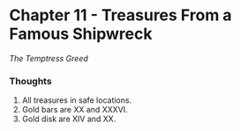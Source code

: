 # Chapter 11 - Treasures From a Famous Shipwreck
_The Temptress Greed_

### Thoughts
1. All treasures in safe locations.
2. Gold bars are XX and XXXVI.
3. Gold disk are XIV and XX.
